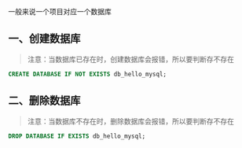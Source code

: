 一般来说一个项目对应一个数据库

## 一、创建数据库

> 注意：当数据库已存在时，创建数据库会报错，所以要判断存不存在

```SQL
CREATE DATABASE IF NOT EXISTS db_hello_mysql;
```

## 二、删除数据库

> 注意：当数据库不存在时，删除数据库会报错，所以要判断存不存在

```SQL
DROP DATABASE IF EXISTS db_hello_mysql;
```